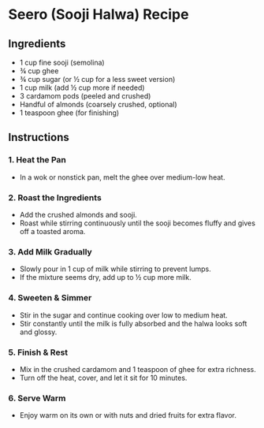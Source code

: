 # **Seero (Sooji Halwa) Recipe**

## **Ingredients**
- 1 cup fine sooji (semolina)  
- ¾ cup ghee  
- ¾ cup sugar (or ½ cup for a less sweet version)  
- 1 cup milk (add ½ cup more if needed)  
- 3 cardamom pods (peeled and crushed)  
- Handful of almonds (coarsely crushed, optional)  
- 1 teaspoon ghee (for finishing)  

## **Instructions**
### **1. Heat the Pan**  
- In a wok or nonstick pan, melt the ghee over medium-low heat.  

### **2. Roast the Ingredients**  
- Add the crushed almonds and sooji.  
- Roast while stirring continuously until the sooji becomes fluffy and gives off a toasted aroma.  

### **3. Add Milk Gradually**  
- Slowly pour in 1 cup of milk while stirring to prevent lumps.  
- If the mixture seems dry, add up to ½ cup more milk.  

### **4. Sweeten & Simmer**  
- Stir in the sugar and continue cooking over low to medium heat.  
- Stir constantly until the milk is fully absorbed and the halwa looks soft and glossy.  

### **5. Finish & Rest**  
- Mix in the crushed cardamom and 1 teaspoon of ghee for extra richness.  
- Turn off the heat, cover, and let it sit for 10 minutes.  

### **6. Serve Warm**  
- Enjoy warm on its own or with nuts and dried fruits for extra flavor.  
